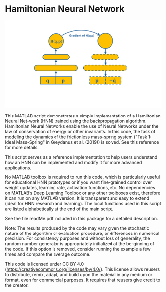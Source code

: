 # Hamiltonian Neural Network

<img src="Hamiltonian_FF_BP_ANN.png">

This MATLAB script demonstrates a simple implementation of a Hamiltonian
Neural Net-work (HNN) trained using the backpropagation algorithm.
Hamiltonian Neural Networks enable the use of Neural Networks under the
law of conservation of energy or other invariants. In this code, the task
of modeling the dynamics of the frictionless mass-spring system ("Task 1:
Ideal Mass-Spring" in Greydanus et al. (2019)) is solved. See this
reference for more details.

This script serves as a reference implementation to help users understand
how an HNN can be implemented and modify it for more advanced
applications.

No MATLAB toolbox is required to run this code, which is particularly
useful for educational HNN prototypes or if you want fine-grained control
over weight updates, learning rate, activation functions, etc. No
dependencies on MATLAB’s Deep Learning Toolbox or any other toolboxes
exist, therefore it can run on any MATLAB version. It is transparent and
easy to extend (ideal for HNN research and learning). The local functions
used in this script are listed alphabetically at the end of the main
script.

See the file readMe.pdf included in this package for a detailed
description.

Note: The results produced by the code may vary given the stochastic
nature of the algorithm or evaluation procedure, or differences in
numerical precision. For consistency purposes and without loss of
generality, the random number generator is appropriately initialized at
the be-ginning of the code. If this option is removed, consider running
the example a few times and compare the average outcome.

This code is licensed under CC BY 4.0 (https://creativecommons.org/licenses/by/4.0/). This license allows reusers to distribute, remix, adapt, and
build upon the material in any medium or format, even for commercial
purposes. It requires that reusers give credit to the creator.

